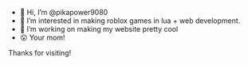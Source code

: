 - 👋 Hi, I’m @pikapower9080
- 👀 I’m interested in making roblox games in lua + web development.
- 💞️ I’m working on making my website pretty cool
- 😮 Your mom!

Thanks for visiting!